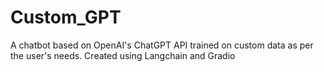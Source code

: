 # Custom_GPT
A chatbot based on OpenAI's ChatGPT API trained on custom data as per the user's needs.
Created using Langchain and Gradio
